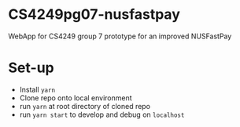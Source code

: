 # CS4249pg07-nusfastpay
WebApp for CS4249 group 7 prototype for an improved NUSFastPay

# Set-up
- Install `yarn`
- Clone repo onto local environment
- run `yarn` at root directory of cloned repo
- run `yarn start` to develop and debug on `localhost`
